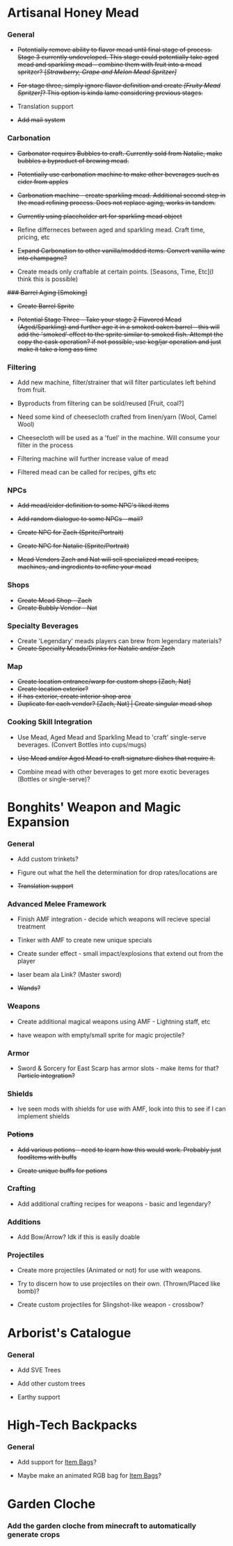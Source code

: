 # Artisanal Honey Mead
### General
* ~~Potentially remove ability to flavor mead until final stage of process. Stage 3 currently undeveloped. This stage could potentially take aged mead and sparkling mead - combine them with fruit into a mead spritzer? [*Strawberry, Grape and Melon Mead Spritzer]*~~

* ~~For stage three, simply ignore flavor definition and create *[Fruity Mead Spritzer]*? This option is kinda lame considering previous stages.~~

* Translation support 

* ~~Add mail system~~


### Carbonation
* ~~Carbonator requires Bubbles to craft. Currently sold from Natalie, make bubbles a byproduct of brewing mead.~~

* ~~Potentially use carbonation machine to make other beverages such as cider from apples~~

* ~~Carbonation machine - create sparkling mead. Additional second step in the mead refining process. Does not replace aging, works in tandem.~~

* ~~Currently using placeholder art for sparkling mead object~~

* Refine differneces between aged and sparkling mead. Craft time, pricing, etc

* E~~xpand Carbonation to other vanilla/modded items. Convert vanilla wine into champagne?~~

* Create meads only craftable at certain points. [Seasons, Time, Etc](I think this is possible)

~~### Barrel Aging [Smoking]~~
* ~~Create Barrel Sprite~~

* ~~Potential Stage Three - Take your stage 2 Flavored Mead (Aged/Sparkling) and further age it in a smoked oaken barrel - this will add the 'smoked' effect to the sprite similar to smoked fish. Attempt the copy the cask operation? if not possible, use keg/jar operation and just make it take a long ass time~~

### Filtering
* Add new machine, filter/strainer that will filter particulates left behind from fruit.

* Byproducts from filtering can be sold/reused [Fruit, coal?]

* Need some kind of cheesecloth crafted from linen/yarn (Wool, Camel Wool)

* Cheesecloth will be used as a 'fuel' in the machine. Will consume your filter in the process

* Filtering machine will further increase value of mead

* Filtered mead can be called for recipes, gifts etc

### NPCs
* ~~Add mead/cider definition to some NPC's liked items~~

* ~~Add random dialogue to some NPCs - mail?~~

* ~~Create NPC for Zach (Sprite/Portrait)~~

* ~~Create NPC for Natalie (Sprite/Portrait)~~

* ~~Mead Vendors Zach and Nat will sell specialized mead recipes, machines, and ingredients to refine your mead~~


### Shops
* ~~Create Mead Shop - Zach~~
* ~~Create Bubbly Vendor - Nat~~


### Specialty Beverages
* Create 'Legendary' meads players can brew from legendary materials?
* ~~Create Specialty Meads/Drinks for Natalie and/or Zach~~


### Map
* ~~Create location entrance/warp for custom shops [Zach, Nat]~~
* ~~Create location exterior?~~
* ~~If has exterior, create interior shop area~~
* ~~Duplicate for each vendor? [Zach, Nat] | Create singular mead shop~~


### Cooking Skill Integration
* Use Mead, Aged Mead and Sparkling Mead to 'craft' single-serve beverages. (Convert Bottles into cups/mugs)

* ~~Use Mead and/or Aged Mead to craft signature dishes that require it.~~

* Combine mead with other beverages to get more exotic beverages (Bottles or single-serve)?












































# Bonghits' Weapon and Magic Expansion
### General

* Add custom trinkets?

* Figure out what the hell the determination for drop rates/locations are

* ~~Translation support~~

### Advanced Melee Framework
* Finish AMF integration - decide which weapons will recieve special treatment

* Tinker with AMF to create new unique specials

* Create sunder effect - small impact/explosions that extend out from the player

* laser beam ala Link? (Master sword)

* ~~Wands?~~

### Weapons
* Create additional magical weapons using AMF - Lightning staff, etc

* have weapon with empty/small sprite for magic projectile?

### Armor
* Sword & Sorcery for East Scarp has armor slots - make items for that? ~~Particle integration?~~

### Shields
* Ive seen mods with shields for use with AMF, look into this to see if I can implement shields

### ~~Potions~~
* ~~Add various potions - need to learn how this would work. Probably just foodItems with buffs~~

* ~~Create unique buffs for potions~~

### Crafting
* Add additional crafting recipes for weapons - basic and legendary?

### Additions
* Add Bow/Arrow? Idk if this is easily doable

### Projectiles
* Create more projectiles (Animated or not) for use with weapons.

*  Try to discern how to use projectiles on their own. (Thrown/Placed like bomb)?

* Create custom projectiles for Slingshot-like weapon - crossbow?

































# Arborist's Catalogue
### General
* Add SVE Trees

* Add other custom trees

* Earthy support



























# High-Tech Backpacks
### General

* Add support for [Item Bags](https://www.nexusmods.com/stardewvalley/mods/5382)?

* Maybe make an animated RGB bag for [Item Bags](https://www.nexusmods.com/stardewvalley/mods/5382)?














# Garden Cloche

### Add the garden cloche from minecraft to automatically generate crops
